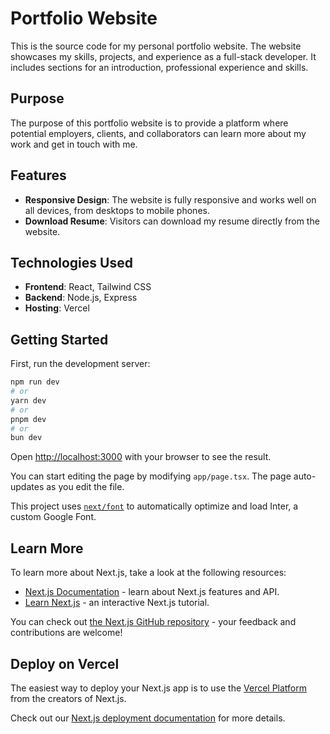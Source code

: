 # Portfolio Website

This is the source code for my personal portfolio website. The website showcases my skills, projects, and experience as a full-stack developer. It includes sections for an introduction, professional experience and skills.

## Purpose

The purpose of this portfolio website is to provide a platform where potential employers, clients, and collaborators can learn more about my work and get in touch with me.

## Features

- **Responsive Design**: The website is fully responsive and works well on all devices, from desktops to mobile phones.
- **Download Resume**: Visitors can download my resume directly from the website.

## Technologies Used

- **Frontend**: React, Tailwind CSS
- **Backend**: Node.js, Express
- **Hosting**: Vercel

## Getting Started

First, run the development server:

```bash
npm run dev
# or
yarn dev
# or
pnpm dev
# or
bun dev
```

Open [http://localhost:3000](http://localhost:3000) with your browser to see the result.

You can start editing the page by modifying `app/page.tsx`. The page auto-updates as you edit the file.

This project uses [`next/font`](https://nextjs.org/docs/basic-features/font-optimization) to automatically optimize and load Inter, a custom Google Font.

## Learn More

To learn more about Next.js, take a look at the following resources:

- [Next.js Documentation](https://nextjs.org/docs) - learn about Next.js features and API.
- [Learn Next.js](https://nextjs.org/learn) - an interactive Next.js tutorial.

You can check out [the Next.js GitHub repository](https://github.com/vercel/next.js/) - your feedback and contributions are welcome!

## Deploy on Vercel

The easiest way to deploy your Next.js app is to use the [Vercel Platform](https://vercel.com/new?utm_medium=default-template&filter=next.js&utm_source=create-next-app&utm_campaign=create-next-app-readme) from the creators of Next.js.

Check out our [Next.js deployment documentation](https://nextjs.org/docs/deployment) for more details.
